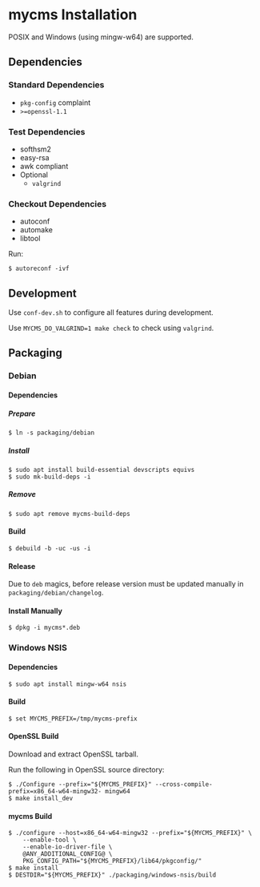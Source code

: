 # mycms Installation

POSIX and Windows (using mingw-w64) are supported.

## Dependencies

### Standard Dependencies

* `pkg-config` complaint
* `>=openssl-1.1`

### Test Dependencies

* softhsm2
* easy-rsa
* awk compliant
* Optional
  * `valgrind`

### Checkout Dependencies

* autoconf
* automake
* libtool

Run:

```
$ autoreconf -ivf
```

## Development

Use `conf-dev.sh` to configure all features during development.

Use `MYCMS_DO_VALGRIND=1 make check` to check using `valgrind`.

## Packaging

### Debian

#### Dependencies

##### Prepare

```
$ ln -s packaging/debian
```

##### Install

```
$ sudo apt install build-essential devscripts equivs
$ sudo mk-build-deps -i
```

##### Remove

```
$ sudo apt remove mycms-build-deps
```

#### Build

```
$ debuild -b -uc -us -i
```

#### Release

Due to `deb` magics, before release version must be updated manually in `packaging/debian/changelog`.

#### Install Manually

```
$ dpkg -i mycms*.deb
```

### Windows NSIS

#### Dependencies

```
$ sudo apt install mingw-w64 nsis
```

#### Build

```
$ set MYCMS_PREFIX=/tmp/mycms-prefix
```

#### OpenSSL Build

Download and extract OpenSSL tarball.

Run the following in OpenSSL source directory:

```
$ ./Configure --prefix="${MYCMS_PREFIX}" --cross-compile-prefix=x86_64-w64-mingw32- mingw64
$ make install_dev

```

#### mycms Build

```
$ ./configure --host=x86_64-w64-mingw32 --prefix="${MYCMS_PREFIX}" \
    --enable-tool \
    --enable-io-driver-file \
    @ANY_ADDITIONAL_CONFIG@ \
    PKG_CONFIG_PATH="${MYCMS_PREFIX}/lib64/pkgconfig/"
$ make install
$ DESTDIR="${MYCMS_PREFIX}" ./packaging/windows-nsis/build
```
